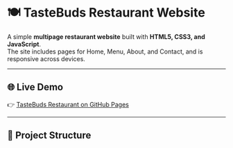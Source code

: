 # 🍽️ TasteBuds Restaurant Website

A simple **multipage restaurant website** built with **HTML5, CSS3, and JavaScript**.  
The site includes pages for Home, Menu, About, and Contact, and is responsive across devices.

---

## 🌐 Live Demo
👉 [TasteBuds Restaurant on GitHub Pages](https://your-username.github.io/restaurant-site/)

---

## 📂 Project Structure

